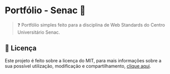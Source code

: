 # Portfólio - Senac 💼 

> ❓ Portfólio simples feito para a disciplina de Web Standards do Centro Universitário Senac.

## 📜 Licença

Este projeto é feito sobre a licença do MIT, para mais informações sobre a sua possível utilização, modificação e compartilhamento, [clique aqui](LICENSE).
